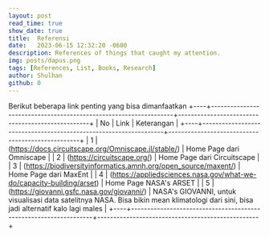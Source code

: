 ```yaml
---
layout: post
read_time: true
show_date: true
title:  Referensi
date:   2023-06-15 12:32:20 -0600
description: References of things that caught my attention.
img: posts/dapus.png 
tags: [References, List, Books, Research]
author: Shulhan
github: 0
---
```

Berikut beberapa link penting yang bisa dimanfaatkan
+----+------------------------------------------------------------------+--------------------------------------------------+
| No | Link                                                             | Keterangan                                       |
+----+------------------------------------------------------------------+--------------------------------------------------+
| 1  | (https://docs.circuitscape.org/Omniscape.jl/stable/)     | Home Page dari Omniscape                         |
| 2  | (https://circuitscape.org/)                   | Home Page dari Circuitscape                      |
| 3  | (https://biodiversityinformatics.amnh.org/open_source/maxent/)    | Home Page dari MaxEnt                            |
| 4  | (https://appliedsciences.nasa.gov/what-we-do/capacity-building/arset) | Home Page NASA's ARSET                           |
| 5  | (https://giovanni.gsfc.nasa.gov/giovanni/)                        | NASA's GIOVANNI, untuk visualisasi data satelitnya NASA. Bisa bikin mean klimatologi dari sini, bisa jadi alternatif kalo lagi males |
+----+------------------------------------------------------------------+--------------------------------------------------+
